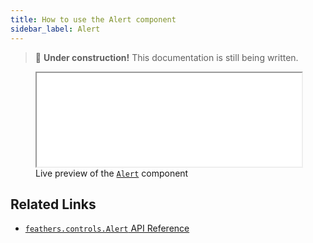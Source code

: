 ```yaml
---
title: How to use the Alert component
sidebar_label: Alert
---
```


> 🚧 **Under construction!** This documentation is still being written.

<figure>
<iframe src="/learn/haxe-openfl/samples/alert.html" width="100%" height="150"></iframe>
<figcaption>Live preview of the <a href="https://api.feathersui.com/current/feathers/controls/Alert.html"><code>Alert</code></a> component</figcaption>
</figure>

## Related Links

- [`feathers.controls.Alert` API Reference](https://api.feathersui.com/current/feathers/controls/Alert.html)
